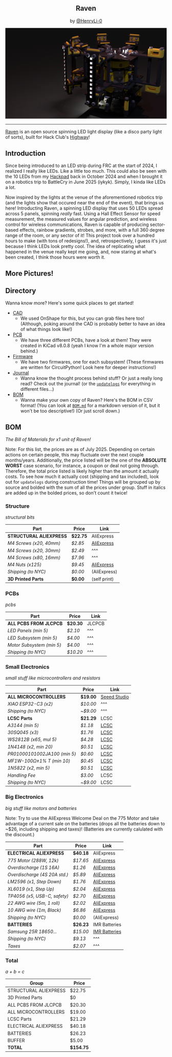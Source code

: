 <div align="center">
    <h2>Raven</h2>
    <p>by <a href= "https://github.com/HenryLi-0/raven"> @HenryLi-0 </a></p>
    <img src="raven_banner.png" alt="banner"/>
</div>

---

[Raven](https://github.com/HenryLi-0/raven/) is an open source spinning LED light display (like a disco party light of sorts), built for Hack Club's [Highway](https://highway.hackclub.com/)! 



## Introduction
Since being introduced to an LED strip during FRC at the start of 2024, I realized I really like LEDs. Like a little too much. This could also be seen with the 10 LEDs from my [Hackpad](https://github.com/hackclub/hackpad/pull/224) back in October 2024 and when I brought it on a robotics trip to BattleCry in June 2025 (iykyk). Simply, I kinda like LEDs a lot. 

Now inspired by the lights at the venue of the aforementioned robotics trip (and the lights show that occured near the end of the event), that brings us here! Introducting Raven, a spinning LED display that uses 50 LEDs spread across 5 panels, spinning *really* fast. Using a Hall Effect Sensor for speed measurement, the measured values for angular prediction, and wireless control for wireless communications, Raven is capable of producing sector-based effects, rainbow gradients, strobes, and more, with a full 360 degree range of the room, or any sector of it! This project took over a hundred hours to make (with tons of redesigns!), and, retrospectively, I guess it's just because I think LEDs look pretty cool. The idea of replicating what happened in the venue really kept me going, and, now staring at what's been created, I think those hours were worth it.


## More Pictures!



## Directory

Wanna know more? Here's some quick places to get started!

- [CAD](</CAD/README.md>)
    - We used OnShape for this, but you can grab files here too! (Although, poking around the CAD is probably better to have an idea of what things look like!)
- [PCB](</PCB/README.md>)
    - We have three different PCBs, have a look at them! They were created in KiCad v8.0.8 (yeah I know I'm a whole major version behind.)
- [Firmware](</firmware/README.md>)
    - We have two firmwares, one for each subsystem! (These firmwares are written for CircuitPython! Look here for deeper instructions!)
- [Journal](</JOURNAL.md>)
    - Wanna know the thought process behind stuff? Or just a really long read? Check out the journal! (or the [`updatelogs`](/updatelogs/) for everything in different files...)
- [BOM](</BOM.csv>)
    - Wanna make your own copy of Raven? Here's the BOM in CSV format! (You can look at [`BOM.md`](</BOM.md>) for a markdown version of it, but it won't be too descriptive!) (Or just scroll down.)



## BOM
*The Bill of Materials for x1 unit of Raven!*

Note: For this list, the prices are as of July 2025. Depending on certain actions on certain people, this may fluctuate over the next couple months/years. Additionally, the price listed will be the one of the **ABSOLUTE WORST** case scenario, for instance, a coupon or deal not going through. Therefore, the total price listed is likely higher than the amount it actually costs. To see how much it actually cost (shipping and tax included), look out for `updatelogs` during construction time! Things will be grouped up by source and bolded with the sum of all the prices under group. Stuff in italics are added up in the bolded prices, so don't count it twice!

### Structure
*structural bits*

| Part                          | Price         | Link          |
|-------------------------------|---------------|---------------|
| **STRUCTURAL ALIEXPRESS**     | **$22.75**    | AliExpress    |
| *M4 Screws (x20, 40mm)*       | *$2.85*       | [AliExpress](https://www.aliexpress.us/item/3256804341271555.html) |
| *M4 Screws (x20, 30mm)*       | *$2.49*       | ^^^           |
| *M4 Screws (x80, 16mm)*       | *$7.96*       | ^^^           |
| *M4 Nuts (x125)*              | *$9.45*       | [AliExpress](https://www.aliexpress.us/item/3256807407546447.html) |
| *Shipping (to NYC)*           | *$0.00*       | (AliExpress)  |
| **3D Printed Parts**          | **$0.00**     | (self print)  |


### PCBs
*pcbs*

| Part                          | Price         | Link          |
|-------------------------------|---------------|---------------|
| **ALL PCBS FROM JLCPCB**      | **$20.30**    | JLCPCB        |
| *LED Panels (min 5)*          | *$2.10*       | ^^^           |
| *LED Subsystem (min 5)*       | *$4.00*       | ^^^           |
| *Motor Subsystem (min 5)*     | *$4.00*       | ^^^           |
| *Shipping (to NYC)*           | *$10.20*      | ^^^           |


### Small Electronics
*small stuff like microcontrollers and resistors*

| Part                          | Price         | Link          |
|-------------------------------|---------------|---------------|
| **ALL MICROCONTROLLERS**      | **$19.00**    | [Seeed Studio](https://www.seeedstudio.com/Seeed-XIAO-ESP32C3-p-5431.html) |
| *XIAO ESP32-C3 (x2)*          | *$10.00*      | ^^^           |
| *Shipping (to NYC)*           | ~*$9.00*      | ^^^           | (need to find better options)
| **LCSC Parts**                | **$21.29**    | LCSC          |
| *A3144 (min 5)*               | *$1.18*       | [LCSC](https://lcsc.com/product-detail/Hall-Switches_JSMSEMI-A3144EUA-T-JSM_C18188954.html) |
| *30SQ045 (x3)*                | *$1.76*       | [LCSC](https://lcsc.com/product-detail/Schottky-Diodes_LGE-30SQ045_C2903878.html) |
| *WS2812B (x65, mul 5)*        | *$4.28*       | [LCSC](https://lcsc.com/product-detail/RGB-LEDs-Built-in-IC_Worldsemi-WS2812B-B-W_C114586.html) |
| *1N4148 (x2, min 20)*         | *$0.51*       | [LCSC](https://lcsc.com/product-detail/Switching-Diodes_onsemi-1N4148_C258182.html) |
| *PR01000101002JA100 (min 5)*  | *$0.60*       | [LCSC](https://lcsc.com/product-detail/Through-Hole-Resistors_VISHAY-PR01000101002JA100_C1366567.html) |
| *MF1W-100Ω±1% T (min 10)*     | *$0.45*       | [LCSC](https://lcsc.com/product-detail/Through-Hole-Resistors_CCO-Chian-Chia-Elec-MF1W-100-1-T_C119469.html) |
| *1N5822 (x2, min 5)*          | *$0.51*       | [LCSC](https://lcsc.com/product-detail/Schottky-Diodes_MDD-Microdiode-Semiconductor-1N5822_C2476.html) |
| *Handling Fee*                | *$3.00*       | LCSC          |
| *Shipping (to NYC)*           | ~*$9.00*      | LCSC          |


### Big Electronics
*big stuff like motors and batteries*

Note: Try to use the AliExpress Welcome Deal on the 775 Motor and take advantage of a current sale on the batteries (drops all the batteries down to ~$26, including shipping and taxes)! (Batteries are currently calulated with the discount.)

| Part                          | Price         | Link          |
|-------------------------------|---------------|---------------|
| **ELECTRICAL ALIEXPRESS**     | **$40.18**    | AliExpress    |
| *775 Motor (288W, 12k)*       | *$17.65*      | [AliExpress](https://www.aliexpress.us/item/3256807114067845.html) |
| *Overdischarge (1S 16A)*      | *$1.26*       | [AliExpress](https://www.aliexpress.us/item/3256805852468677.html) |
| *Overdischarge (4S 20A std.)* | *$5.89*       | [AliExpress](https://www.aliexpress.us/item/3256806720463818.html) |
| *LM2596 (x1, Step Down)*      | *$1.76*       | [AliExpress](https://www.aliexpress.us/item/3256805963034065.html) |
| *XL6019 (x1, Step Up)*        | *$2.04*       | [AliExpress](https://www.aliexpress.us/item/2255800011462620.html) |
| *TP4056 (x5, USB-C, safety)*  | *$2.70*       | [AliExpress](https://www.aliexpress.us/item/3256807959506419.html) |
| *22 AWG wire (5m, 1 roll)*    | *$2.02*       | [AliExpress](https://www.aliexpress.us/item/3256807263561521.html) |
| *10 AWG wire (1m, Black)*     | *$6.86*       | [AliExpress](https://www.aliexpress.us/item/3256807572728671.html) |
| *Shipping (to NYC)*           | *$0.00*       | (AliExpress)  |
| **BATTERIES**                 | **$26.23**    | IMR Batteries |
| *Samsung 25R 18650...*        | *$15.00*      | [IMR Batteries](https://imrbatteries.com/products/samsung-25r-18650-2500mah-20a-battery) |
| *Shipping (to NYC)*           | *$9.13*       | ^^^           |
| *Taxes*                       | *$2.07*       | ^^^           |


### Total
*a + b = c*

| Group                         | Price         |
|-------------------------------|---------------|
| STRUCTURAL ALIEXPRESS         | $22.75        |
| 3D Printed Parts              | $0            |
| ALL PCBS FROM JLCPCB          | $20.30        |
| ALL MICROCONTROLLERS          | $19.00        |
| LCSC Parts                    | $21.29        |
| ELECTRICAL ALIEXPRESS         | $40.18        |
| BATTERIES                     | $26.23        |
| BUFFER                        | $5.00         |
| **TOTAL**                     | **$154.75**   |
